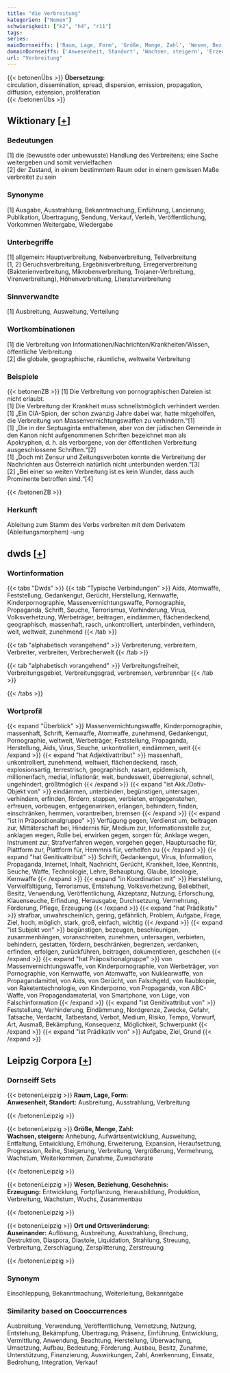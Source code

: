 ```yaml
---
title: "die Verbreitung"
kategorien: ["Nomen"]
schwierigkeit: ["k2", "h4", "r11"]
tags:
series:
mainDornseiffs: ['Raum, Lage, Form', 'Größe, Menge, Zahl', 'Wesen, Beziehung, Geschehnis', 'Ort und Ortsveränderung']
domainDornseiffs: ['Anwesenheit, Standort', 'Wachsen, steigern', 'Erzeugung', 'Auseinander']
url: "Verbreitung"
---
```


{{< betonenÜbs >}}
**Übersetzung:**  
circulation, dissemination, spread, dispersion, emission, propagation, diffusion, extension, proliferation  
{{< /betonenÜbs >}}

## Wiktionary [[+](https://de.wiktionary.org/wiki/Verbreitung)]

### Bedeutungen
[1] die (bewusste oder unbewusste) Handlung des Verbreitens; eine Sache weitergeben und somit vervielfachen  
[2] der Zustand, in einem bestimmtem Raum oder in einem gewissen Maße verbreitet zu sein  

### Synonyme
[1] Ausgabe, Ausstrahlung, Bekanntmachung, Einführung, Lancierung,  Publikation, Übertragung, Sendung, Verkauf, Verleih, Veröffentlichung, Vorkommen Weitergabe, Wiedergabe  

### Unterbegriffe
[1] allgemein: Hauptverbreitung, Nebenverbreitung, Teilverbreitung  
[1, 2] Geruchsverbreitung, Ergebnisverbreitung, Erregerverbreitung (Bakterienverbreitung, Mikrobenverbreitung, Trojaner-Verbreitung, Virenverbreitung), Höhenverbreitung, Literaturverbreitung  

### Sinnverwandte
[1] Ausbreitung, Ausweitung, Verteilung  

### Wortkombinationen
[1] die Verbreitung von Informationen/Nachrichten/Krankheiten/Wissen, öffentliche Verbreitung  
[2] die globale, geographische, räumliche, weltweite Verbreitung  

### Beispiele
{{< betonenZB >}}
[1] Die Verbreitung von pornographischen Dateien ist nicht erlaubt.  
[1] Die Verbreitung der Krankheit muss schnellstmöglich verhindert werden.  
[1] „Ein CIA-Spion, der schon zwanzig Jahre dabei war, hatte mitgeholfen, die Verbreitung von Massenvernichtungswaffen zu verhindern.“[1]  
[1] „Die in der Septuaginta enthaltenen, aber von der jüdischen Gemeinde in den Kanon nicht aufgenommenen Schriften bezeichnet man als Apokryphen, d. h. als verborgene, von der öffentlichen Verbreitung ausgeschlossene Schriften.“[2]  
[1] „Doch mit Zensur und Zeitungsverboten konnte die Verbreitung der Nachrichten aus Österreich natürlich nicht unterbunden werden.“[3]  
[2] „Bei einer so weiten Verbreitung ist es kein Wunder, dass auch Prominente betroffen sind.“[4]  

{{< /betonenZB >}}
### Herkunft
Ableitung zum Stamm des Verbs verbreiten mit dem Derivatem (Ableitungsmorphem) -ung  



## dwds [[+](https://www.dwds.de/wb/Verbreitung)]

### Wortinformation
{{< tabs "Dwds" >}}
{{< tab "Typische Verbindungen" >}}
Aids, Atomwaffe, Feststellung, Gedankengut, Gerücht, Herstellung, Kernwaffe, Kinderpornographie, Massenvernichtungswaffe, Pornographie, Propaganda, Schrift, Seuche, Terrorismus, Verhinderung, Virus, Volksverhetzung, Werbeträger, beitragen, eindämmen, flächendeckend, geographisch, massenhaft, rasch, unkontrolliert, unterbinden, verhindern, weit, weltweit, zunehmend
{{< /tab >}}

{{< tab "alphabetisch vorangehend" >}}
Verbreiterung, verbreitern, Verbreiter, verbreiten, Verbrecherwelt
{{< /tab >}}

{{< tab "alphabetisch vorangehend" >}}
Verbreitungsfreiheit, Verbreitungsgebiet, Verbreitungsgrad, verbremsen, verbrennbar
{{< /tab >}}

{{< /tabs >}}

### Wortprofil
{{< expand "Überblick" >}} Massenvernichtungswaffe, Kinderpornographie, massenhaft, Schrift, Kernwaffe, Atomwaffe, zunehmend, Gedankengut, Pornographie, weltweit, Werbeträger, Feststellung, Propaganda, Herstellung, Aids, Virus, Seuche, unkontrolliert, eindämmen, weit {{< /expand >}}
{{< expand "hat Adjektivattribut" >}} massenhaft, unkontrolliert, zunehmend, weltweit, flächendeckend, rasch, explosionsartig, terrestrisch, geographisch, rasant, epidemisch, millionenfach, medial, inflationär, weit, bundesweit, überregional, schnell, ungehindert, größtmöglich {{< /expand >}}
{{< expand "ist Akk./Dativ-Objekt von" >}} eindämmen, unterbinden, begünstigen, untersagen, verhindern, erfinden, fördern, stoppen, verbieten, entgegenstehen, erfreuen, vorbeugen, entgegenwirken, erlangen, behindern, finden, einschränken, hemmen, vorantreiben, bremsen {{< /expand >}}
{{< expand "ist in Präpositionalgruppe" >}} Verfügung gegen, Verdienst um, beitragen zur, Mittäterschaft bei, Hindernis für, Medium zur, Informationsstelle zur, anklagen wegen, Rolle bei, erwirken gegen, sorgen für, Anklage wegen, Instrument zur, Strafverfahren wegen, vorgehen gegen, Hauptursache für, Plattform zur, Plattform für, Hemmnis für, verhelfen zu {{< /expand >}}
{{< expand "hat Genitivattribut" >}} Schrift, Gedankengut, Virus, Information, Propaganda, Internet, Inhalt, Nachricht, Gerücht, Krankheit, Idee, Kenntnis, Seuche, Waffe, Technologie, Lehre, Behauptung, Glaube, Ideologie, Kernwaffe {{< /expand >}}
{{< expand "in Koordination mit" >}} Herstellung, Vervielfältigung, Terrorismus, Entstehung, Volksverhetzung, Beliebtheit, Besitz, Verwendung, Veröffentlichung, Akzeptanz, Nutzung, Erforschung, Klauenseuche, Erfindung, Herausgabe, Durchsetzung, Vermehrung, Förderung, Pflege, Erzeugung {{< /expand >}}
{{< expand "hat Prädikativ" >}} strafbar, unwahrscheinlich, gering, gefährlich, Problem, Aufgabe, Frage, Ziel, hoch, möglich, stark, groß, einfach, wichtig {{< /expand >}}
{{< expand "ist Subjekt von" >}} begünstigen, bezeugen, beschleunigen, zusammenhängen, voranschreiten, zunehmen, untersagen, verbieten, behindern, gestatten, fördern, beschränken, begrenzen, verdanken, erfinden, erfolgen, zurückführen, beitragen, dokumentieren, geschehen {{< /expand >}}
{{< expand "hat Präpositionalgruppe" >}} von Massenvernichtungswaffe, von Kinderpornographie, von Werbeträger, von Pornographie, von Kernwaffe, von Atomwaffe, von Nuklearwaffe, von Propagandamittel, von Aids, von Gerücht, von Falschgeld, von Raubkopie, von Raketentechnologie, von Kinderporno, von Propaganda, von ABC-Waffe, von Propagandamaterial, von Smartphone, von Lüge, von Falschinformation {{< /expand >}}
{{< expand "ist Genitivattribut von" >}} Feststellung, Verhinderung, Eindämmung, Nordgrenze, Zwecke, Gefahr, Tatsache, Verdacht, Tatbestand, Verbot, Medium, Risiko, Tempo, Vorwurf, Art, Ausmaß, Bekämpfung, Konsequenz, Möglichkeit, Schwerpunkt {{< /expand >}}
{{< expand "ist Prädikativ von" >}} Aufgabe, Ziel, Grund {{< /expand >}}

## Leipzig Corpora [[+](https://corpora.uni-leipzig.de/en/res?word=Verbreitung&corpusId=deu_newscrawl-public_2018)]

### Dornseiff Sets
{{< betonenLeipzig >}}
**Raum, Lage, Form:**  
**Anwesenheit, Standort:** Ausbreitung, Ausstrahlung, Verbreitung  

{{< /betonenLeipzig >}}


{{< betonenLeipzig >}}
**Größe, Menge, Zahl:**  
**Wachsen, steigern:** Anhebung, Aufwärtsentwicklung, Ausweitung, Entfaltung, Entwicklung, Erhöhung, Erweiterung, Expansion, Heraufsetzung, Progression, Reihe, Steigerung, Verbreitung, Vergrößerung, Vermehrung, Wachstum, Weiterkommen, Zunahme, Zuwachsrate  

{{< /betonenLeipzig >}}


{{< betonenLeipzig >}}
**Wesen, Beziehung, Geschehnis:**  
**Erzeugung:** Entwicklung, Fortpflanzung, Herausbildung, Produktion, Verbreitung, Wachstum, Wuchs, Zusammenbau  

{{< /betonenLeipzig >}}


{{< betonenLeipzig >}}
**Ort und Ortsveränderung:**  
**Auseinander:** Auflösung, Ausbreitung, Ausstrahlung, Brechung, Destruktion, Diaspora, Diastole, Liquidation, Strahlung, Streuung, Verbreitung, Zerschlagung, Zersplitterung, Zerstreuung  

{{< /betonenLeipzig >}}

### Synonym
Einschleppung, Bekanntmachung, Weiterleitung, Bekanntgabe


### Similarity based on Cooccurrences
Ausbreitung, Verwendung, Veröffentlichung, Vernetzung, Nutzung, Entstehung, Bekämpfung, Übertragung, Präsenz, Einführung, Entwicklung, Vermittlung, Anwendung, Beachtung, Herstellung, Überwachung, Umsetzung, Aufbau, Bedeutung, Förderung, Ausbau, Besitz, Zunahme, Unterstützung, Finanzierung, Auswirkungen, Zahl, Anerkennung, Einsatz, Bedrohung, Integration, Verkauf

